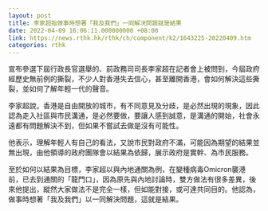 ```yaml
---
layout: post
title: 李家超指做事時想著「我及我們」一同解決問題就是結果
date: 2022-04-09 16:06:11.000000000 +08:00
link: https://news.rthk.hk/rthk/ch/component/k2/1643225-20220409.htm
categories: rthk
---
```


宣布參選下屆行政長官選舉的、前政務司司長李家超在記者會上被問到，今屆政府經歷史無前例的撕裂，不少人對香港失去信心，甚至離開香港，會如何解決這些撕裂，並如何了解年輕一代的聲音。

李家超說，香港是自由開放的城市，有不同意見及分歧，是必然出現的現象，因此認為走入社區與市民溝通，是必然要做，要讓人感到誠意，是溝通的開始，社會永遠都有問題解決不到，但如果不嘗試去做是沒有可能性。

他表示，理解年輕人有自己的看法，又說市民對政府不滿，可能因為期望的結果並無出現，由他領導的政府團隊會以結果為依歸，展示政府是實幹、為市民服務。

至於如何以結果為目標，李家超以與內地通關為例，在變種病毒Omicron襲港前，已去到通關的「龍門口」，因為原先與內地討論時，雙方做法有很多差異，後來他提出，縱然大家做法不是完全一樣，但如能對接，或可達共同目的。他認為，做事時想著「我及我們」以一同解決問題，這就是結果。
